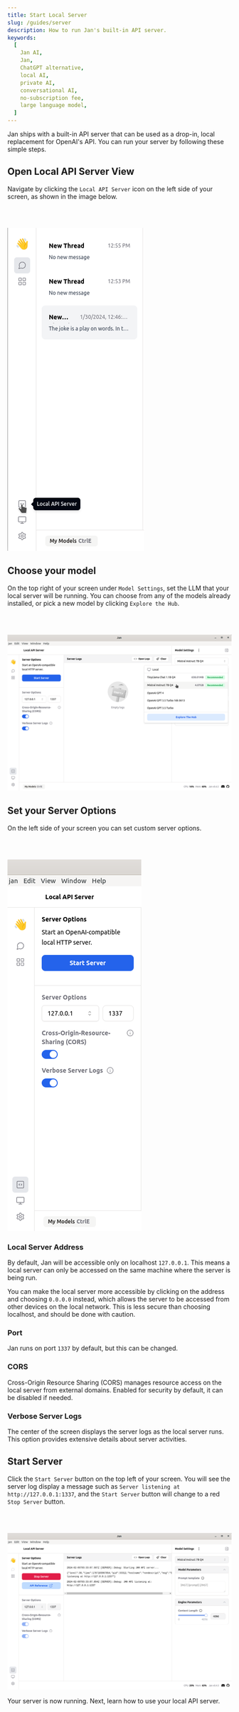 ```yaml
---
title: Start Local Server
slug: /guides/server
description: How to run Jan's built-in API server.
keywords:
  [
    Jan AI,
    Jan,
    ChatGPT alternative,
    local AI,
    private AI,
    conversational AI,
    no-subscription fee,
    large language model,
  ]
---
```


Jan ships with a built-in API server that can be used as a drop-in, local replacement for OpenAI's API. You can run your server by following these simple steps.

## Open Local API Server View

Navigate by clicking the `Local API Server` icon on the left side of your screen, as shown in the image below.

<br></br>

![local-api-view](./assets/local-api-view.png)

## Choose your model

On the top right of your screen under `Model Settings`, set the LLM that your local server will be running. You can choose from any of the models already installed, or pick a new model by clicking `Explore the Hub`. 

<br></br>

![choose-model](./assets/choose-model.png)

## Set your Server Options

On the left side of your screen you can set custom server options.

<br></br>

![server-settings](./assets/server-settings.png)

### Local Server Address

By default, Jan will be accessible only on localhost `127.0.0.1`. This means a local server can only be accessed on the same machine where the server is being run.

You can make the local server more accessible by clicking on the address and choosing `0.0.0.0` instead, which allows the server to be accessed from other devices on the local network. This is less secure than choosing localhost, and should be done with caution.

### Port

Jan runs on port `1337` by default, but this can be changed.

### CORS

Cross-Origin Resource Sharing (CORS) manages resource access on the local server from external domains. Enabled for security by default, it can be disabled if needed.

### Verbose Server Logs

The center of the screen displays the server logs as the local server runs. This option provides extensive details about server activities.

## Start Server

Click the `Start Server` button on the top left of your screen. You will see the server log display a message such as `Server listening at http://127.0.0.1:1337`, and the `Start Server` button will change to a red `Stop Server` button.

<br></br>

![running-server](./assets/running-server.png)

Your server is now running. Next, learn how to use your local API server.

